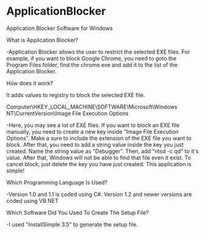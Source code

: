 # ApplicationBlocker
Application Blocker Software for Windows

What is Application Blocker?

-Application Blocker allows the user to restrict the selected EXE files. For example, if you want to block Google Chrome, you need to goto the Program Files folder, find the chrome.exe and add it to the list of the Application Blocker.

How does it work?

It adds values to registry to block the selected EXE file.

Computer\HKEY_LOCAL_MACHINE\SOFTWARE\Microsoft\Windows NT\CurrentVersion\Image File Execution Options

-Here, you may see a lot of EXE files. If you want to block an EXE file manually, you need to create a new key inside "Image File Execution Options". Make a sure to include the extension of the EXE file you want to block. After that, you need to add a string value inside the key you just created. Name the string value as "Debugger". Then, add "ntsd -c qd" to it's value. After that, Windows will not be able to find that file even it exist. To cancel block, just delete the key you have just created. This application is simple!

Which Programming Language Is Used?

-Version 1.0 and 1.1 is coded using C#. Version 1.2 and newer versions are coded using VB.NET

Which Software Did You Used To Create The Setup File?

-I used "InstallSimple 3.5" to generate the setup file.
